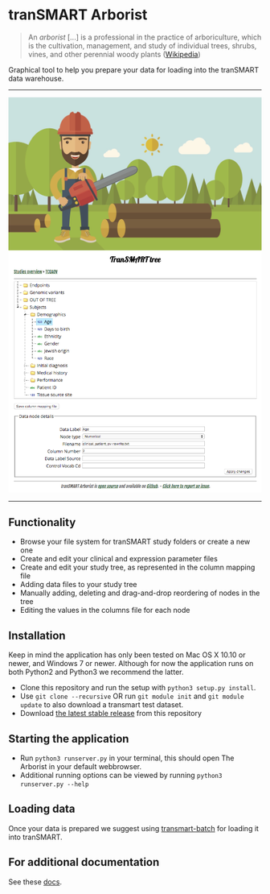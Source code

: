 # tranSMART Arborist
> An *arborist* [...] is a professional in the practice of arboriculture, which is the cultivation, management, and study of individual trees, shrubs, vines, and other perennial woody plants ([Wikipedia](https://en.wikipedia.org/wiki/Arborist))

Graphical tool to help you prepare your data for loading into the tranSMART data warehouse.

* * *
![Boris](/resources/images/boris_full.jpg "Boris!")
![Reordering the tranSMART data tree](/resources/images/screenshot.png?raw=true "Reordering the tranSMART data tree")
* * *

## Functionality
* Browse your file system for tranSMART study folders or create a new one
* Create and edit your clinical and expression parameter files
* Create and edit your study tree, as represented in the column mapping file
 * Adding data files to your study tree
 * Manually adding, deleting and drag-and-drop reordering of nodes in the tree
 * Editing the values in the columns file for each node

## Installation
Keep in mind the application has only been tested on Mac OS X 10.10 or newer, and Windows 7 or newer.  Although for now the application runs on both Python2 and Python3 we recommend the latter.
* Clone this repository and run the setup with `python3 setup.py install`.
 * Use `git clone --recursive` OR run `git module init` and `git module update` to also download a transmart test dataset.
* Download [the latest stable release](https://github.com/thehyve/transmart-arborist/releases/latest) from this repository

## Starting the application
* Run `python3 runserver.py` in your terminal, this should open The Arborist in your default webbrowser.
* Additional running options can be viewed by running `python3 runserver.py --help`

## Loading data
Once your data is prepared we suggest using [transmart-batch](https://github.com/thehyve/transmart-batch) for loading it into tranSMART.

## For additional documentation
See these [docs](docs).
